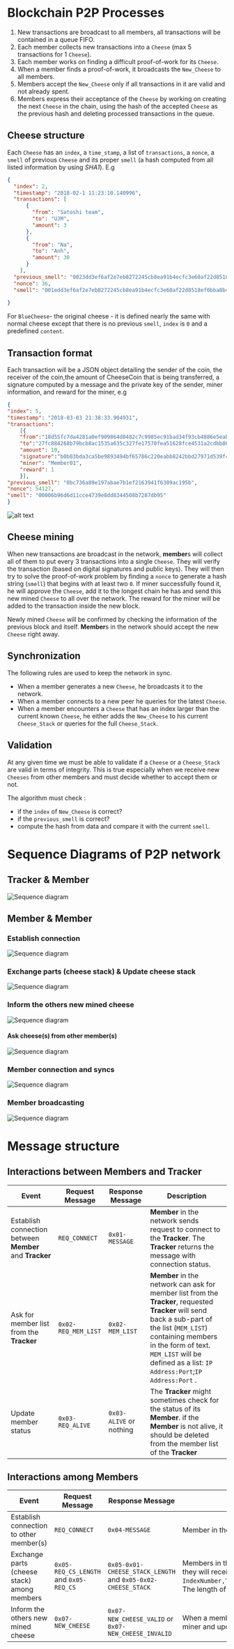 
# Blockchain P2P Processes

1. New transactions are broadcast to all members, all transactions will be contained in a queue FIFO.
2. Each member collects new transactions into a `Cheese` (max 5 transactions for 1 `Cheese`).
3. Each member works on finding a difficult proof-of-work for its `Cheese`.
4. When a member finds a proof-of-work, it broadcasts the `New_Cheese` to all members.
5. Members accept the `New_Cheese` only if all transactions in it are valid and not already spent.
6. Members express their acceptance of the `Cheese` by working on creating the next `Cheese` in the chain, using the hash of the accepted `Cheese` as the previous hash and deleting processed transactions in the queue. 


## Cheese structure
Each `Cheese` has an `index`, a `time_stamp`, a list of `transactions`, a `nonce`,  a `smell` of previous `Cheese` and its proper `smell` (a hash computed from all listed information by using *SHA1*). E.g
```json
{
  "index": 2,
  "timestamp": "2018-02-1 11:23:10.140996",
  "transactions": [
      {
        "from": "Satoshi team",
        "to": "UJM",
        "amount": 3
      },
      {        
        "from": "Na",
        "to": "Anh",
        "amount": 30
      }
    ],
  "previous_smell": "0023dd3ef6af2e7eb8272245cb8ea91b4ecfc3e60af22d8518ef0bba8b4a6b22",
  "nonce": 36,
  "smell": "001edd3ef6af2e7eb8272245cb8ea91b4ecfc3e60af22d8518ef0bba8b4a6b18"
  
}
```
For `BlueCheese`- the original cheese - it is defined nearly the same with normal cheese except that there is no previous `smell`, `index` is `0` and a predefined `content`.

## Transaction format
Each transaction will be a JSON object detailing the sender of the coin, the receiver of the coin,the amount of CheeseCoin that is being transferred, a signature computed by a message and the private key of the sender, miner information, and reward for the miner, e.g
```json
{
"index": 5, 
"timestamp": "2018-03-03 21:38:33.904931", 
"transactions": 
	[{
	"from":"18d55fc7da4281a0ef909864d8482c7c9985ec91bad34f93cb4886e5eab09bc4878fff0f37e47dc9dfdc0a3c321dfa8068ca79e664a190990ebea6006a063d43", 
	"to":"27fc884268b79bcb8ac1535a635c327fe17570fea51628fce4531a2cdbb867e4b23775dcff96b18d1b9194229aab3c793f3e66411d1ed588d9676aa367f231bb", 
	"amount": 10, 
	"signature":"b0b03bda3ca5be9893494bf65786c220eabb8242bbd27971d539f4ece2940625868390c44e3acddaa16466377c13381fe631dcdbffa8becfd8426512b2bc1424", 
	"miner": "Member01", 
	"reward": 1
	}], 
"previous_smell": "0bc736a89e197abae7b1ef2163941f6309ac195b", 
"nonce": 54127, 
"smell": "00006b96d6d11cce4739e8dd8344508b7287db95"
}
```
![alt text](./img/transaction.png)
## Cheese mining
When new transactions are broadcast in the network, **member**s will collect all of them to put every 3 transactions into a single `Cheese`. They will verify the transaction (based on digital signatures and public keys). They will then try to solve the proof-of-work problem by finding a `nonce` to generate a hash string (`smell`) that begins with at least two `0`. If miner successfully found it,  he will approve the `Cheese`, add it to the longest chain he has and send this new mined `Cheese` to all over the network. The reward for the miner will be added to the transaction inside the new block.

Newly mined `Cheese` will be confirmed by checking the information of the previous block and itself. **Member**s in the network should accept the new `Cheese` right away.

## Synchronization
The following rules are used to keep the network in sync.
- When a member generates a new `Cheese`, he broadcasts it to the network.
- When a member connects to a new peer he queries for the latest `Cheese`.
- When a member encounters a `Cheese` that has an index larger than the current known `Cheese`,  he either adds the `New_Cheese` to his current `Cheese_Stack` or queries for the full `Cheese_Stack`.


## Validation
At any given time we must be able to validate if a `Cheese` or a `Cheese_Stack` are valid in terms of integrity. This is true especially when we receive new `Cheeses` from other members and must decide whether to accept them or not.

The algorithm must check :
 - if the `index` of `New_Cheese` is correct?
 - if the `previous_smell` is correct?
 - compute the hash from data and compare it with the current `smell`.
 

# Sequence Diagrams of P2P network

## Tracker & Member 
![Sequence diagram](./img/Member_Tracker.PNG)


## Member & Member 

### Establish connection
![Sequence diagram](./img/connection.PNG)

### Exchange parts (cheese stack) & Update cheese stack
![Sequence diagram](./img/exchange.PNG)

### Inform the others new mined cheese
![Sequence diagram](./img/newblock.PNG)
#### Ask cheese(s) from other member(s)
![Sequence diagram](./img/askCheese.PNG)
### Member connection and syncs
![Sequence diagram](./img/sync.png)
### Member broadcasting
![Sequence diagram](./img/broadcast.png)
# Message structure
## Interactions between Members and Tracker
| Event | Request Message | Response Message | Description |
|---|---|---|---|
| Establish connection between **Member** and **Tracker** |`REQ_CONNECT`  |`0x01-MESSAGE` |**Member** in the network sends request to connect to the **Tracker**. The **Tracker** returns the message with connection status.|
| Ask for member list from the **Tracker** | `0x02-REQ_MEM_LIST` |`0x02-MEM_LIST`|**Member** in the network can ask for member list from the **Tracker**, requested **Tracker** will send back a sub-part of the list (`MEM_LIST`) containing members in the form of text. `MEM_LIST` will be defined as a list: `IP Address:Port`;`IP Address:Port` .|
| Update member status | `0x03-REQ_ALIVE` | `0x03-ALIVE` or nothing| The **Tracker** might sometimes check for the status of its **Member**. if the **Member** is not alive, it should be deleted from the member list of the **Tracker**|

## Interactions among Members

| Event | Request Message | Response Message | Description |
|---|---|---|---|
| Establish connection to other member(s) |`REQ_CONNECT`  |`0x04-MESSAGE`|Member in the network sends request to connect to other member(s) in the net work. The requested member returns the message with connection status.|
| Exchange parts (cheese stack) among members | `0x05-REQ_CS_LENGTH` and `0x05-REQ_CS`  |`0x05-0x01-CHEESE_STACK_LENGTH` and `0x05-0x02-CHEESE_STACK`|Members in the network may send request to ask for cheese stack from the others. They will ask for the length of `CHEESE_STACK` first, if it's longer than theirs, they will ask for the update, in return they will receive blocks they don't have. The received list will be defined as in followed format: `IndexNumber,TimeStamp,TransactionDetails(sender,recipient,amount),ParentSmell,Nonce,Smell`;`IndexNumber,TimeStamp,TransactionDetails(sender,recipient,amount),ParentSmell,Nonce,Smell`. The length of the list depends on how many blocks they need to update.|
| Inform the others new mined cheese | `0x07-NEW_CHEESE` |`0x07-NEW_CHEESE_VALID` or `0x07-NEW_CHEESE_INVALID`| When a member successfully mined a new cheese block, he will broadcast this to the network. Other members will check for the validity of the new block and send back the response to the miner and update their copy of the chain if new block is considered valid.|

